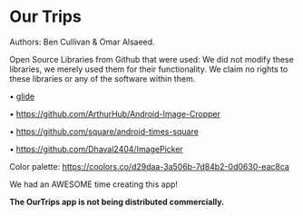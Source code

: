 # Our Trips

Authors: Ben Cullivan & Omar Alsaeed.

Open Source Libraries from Github that were used:
We did not modify these libraries, we merely used them for their functionality.
We claim no rights to these libraries or any of the software within them.

• [glide](https://github.com/bumptech/glide)

• https://github.com/ArthurHub/Android-Image-Cropper

• https://github.com/square/android-times-square

• https://github.com/Dhaval2404/ImagePicker

Color palette: https://coolors.co/d29daa-3a506b-7d84b2-0d0630-eac8ca

We had an AWESOME time creating this app!

**The OurTrips app is not being distributed commercially.**
